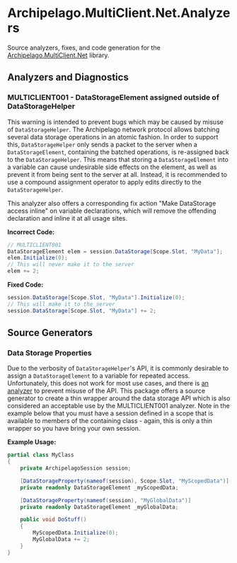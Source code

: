 # Archipelago.MultiClient.Net.Analyzers

Source analyzers, fixes, and code generation for the [Archipelago.MultiClient.Net](https://github.com/ArchipelagoMW/Archipelago.MultiClient.Net)
library.

## Analyzers and Diagnostics

### MULTICLIENT001 - DataStorageElement assigned outside of DataStorageHelper

This warning is intended to prevent bugs which may be caused by misuse of `DataStorageHelper`. The Archipelago
network protocol allows batching several data storage operations in an atomic fashion. In order to support this,
`DataStorageHelper` only sends a packet to the server when a `DataStorageElement`, containing the batched operations,
is re-assigned back to the `DataStorageHelper`. This means that storing a `DataStorageElement` into a variable can
cause undesirable side effects on the element, as well as prevent it from being sent to the server at all. Instead,
it is recommended to use a compound assignment operator to apply edits directly to the `DataStorageHelper`.

This analyzer also offers a corresponding fix action "Make DataStorage access inline" on variable declarations, which
will remove the offending declaration and inline it at all usage sites.

**Incorrect Code:**

```cs
// MULTICLIENT001
DataStorageElement elem = session.DataStorage[Scope.Slot, "MyData"];
elem.Initialize(0);
// This will never make it to the server
elem += 2;
```

**Fixed Code:**

```cs
session.DataStorage[Scope.Slot, "MyData"].Initialize(0);
// This will make it to the server
session.DataStorage[Scope.Slot, "MyData"] += 2;
```

## Source Generators

### Data Storage Properties

Due to the verbosity of `DataStorageHelper`'s API, it is commonly desirable to assign a `DataStorageElement` to a variable 
for repeated access. Unfortunately, this does not work for most use cases, and there is [an analyzer](#multiclient001---datastorageelement-assigned-outside-of-datastoragehelper)
to prevent misuse of the API. This package offers a source generator to create a thin wrapper around the data storage API
which is also considered an acceptable use by the MULTICLIENT001 analyzer. Note in the example below that you must have a
session defined in a scope that is available to members of the containing class - again, this is only a thin wrapper so you
have bring your own session.

**Example Usage:**

```cs
partial class MyClass
{
	private ArchipelagoSession session;

	[DataStorageProperty(nameof(session), Scope.Slot, "MyScopedData")]
	private readonly DataStorageElement _myScopedData;

	[DataStorageProperty(nameof(session), "MyGlobalData")]
	private readonly DataStorageElement _myGlobalData;

	public void DoStuff()
	{
		MyScopedData.Initialize(0);
		MyGlobalData += 2;
	}
}
```